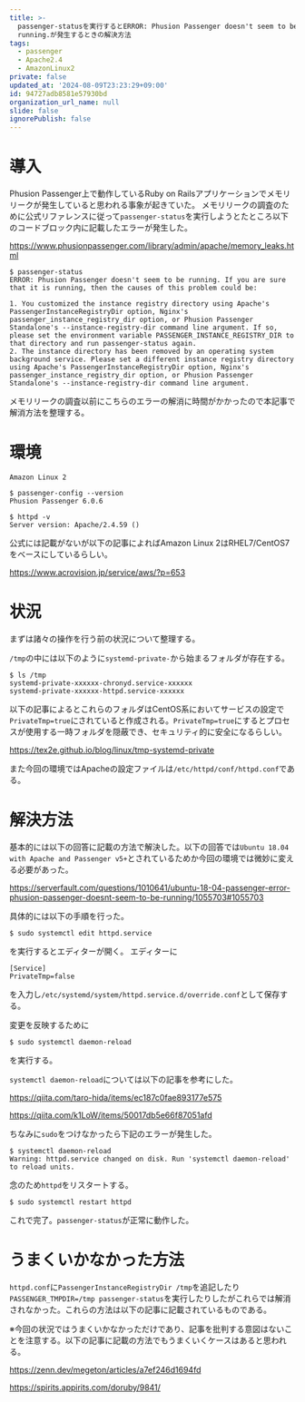 ```yaml
---
title: >-
  passenger-statusを実行するとERROR: Phusion Passenger doesn't seem to be
  running.が発生するときの解決方法
tags:
  - passenger
  - Apache2.4
  - AmazonLinux2
private: false
updated_at: '2024-08-09T23:23:29+09:00'
id: 94727adb8581e57930bd
organization_url_name: null
slide: false
ignorePublish: false
---
```

# 導入

Phusion Passenger上で動作しているRuby on Railsアプリケーションでメモリリークが発生していると思われる事象が起きていた。
メモリリークの調査のために公式リファレンスに従って`passenger-status`を実行しようとたところ以下のコードブロック内に記載したエラーが発生した。

https://www.phusionpassenger.com/library/admin/apache/memory_leaks.html

```shell
$ passenger-status
ERROR: Phusion Passenger doesn't seem to be running. If you are sure that it is running, then the causes of this problem could be:

1. You customized the instance registry directory using Apache's PassengerInstanceRegistryDir option, Nginx's passenger_instance_registry_dir option, or Phusion Passenger Standalone's --instance-registry-dir command line argument. If so, please set the environment variable PASSENGER_INSTANCE_REGISTRY_DIR to that directory and run passenger-status again.
2. The instance directory has been removed by an operating system background service. Please set a different instance registry directory using Apache's PassengerInstanceRegistryDir option, Nginx's passenger_instance_registry_dir option, or Phusion Passenger Standalone's --instance-registry-dir command line argument.
```

メモリリークの調査以前にこちらのエラーの解消に時間がかかったので本記事で解消方法を整理する。

# 環境

```shell
Amazon Linux 2

$ passenger-config --version
Phusion Passenger 6.0.6

$ httpd -v
Server version: Apache/2.4.59 ()
```
公式には記載がないが以下の記事によればAmazon Linux 2はRHEL7/CentOS7をベースにしているらしい。

https://www.acrovision.jp/service/aws/?p=653

# 状況

まずは諸々の操作を行う前の状況について整理する。

`/tmp`の中には以下のように`systemd-private-`から始まるフォルダが存在する。

```shell
$ ls /tmp
systemd-private-xxxxxx-chronyd.service-xxxxxx
systemd-private-xxxxxx-httpd.service-xxxxxx
```

以下の記事によるとこれらのフォルダはCentOS系においてサービスの設定で`PrivateTmp=true`にされていると作成される。`PrivateTmp=true`にするとプロセスが使用する一時フォルダを隠蔽でき、セキュリティ的に安全になるらしい。

https://tex2e.github.io/blog/linux/tmp-systemd-private

また今回の環境ではApacheの設定ファイルは`/etc/httpd/conf/httpd.conf`である。


# 解決方法

基本的には以下の回答に記載の方法で解決した。以下の回答では`Ubuntu 18.04 with Apache and Passenger v5+`とされているためか今回の環境では微妙に変える必要があった。

https://serverfault.com/questions/1010641/ubuntu-18-04-passenger-error-phusion-passenger-doesnt-seem-to-be-running/1055703#1055703

具体的には以下の手順を行った。

```shell
$ sudo systemctl edit httpd.service
```
を実行するとエディターが開く。
エディターに
```
[Service]
PrivateTmp=false
```
を入力し`/etc/systemd/system/httpd.service.d/override.conf`として保存する。

変更を反映するために
```shell
$ sudo systemctl daemon-reload
```
を実行する。

`systemctl daemon-reload`については以下の記事を参考にした。

https://qiita.com/taro-hida/items/ec187c0fae893177e575

https://qiita.com/k1LoW/items/50017db5e66f87051afd

ちなみに`sudo`をつけなかったら下記のエラーが発生した。
```shell
$ systemctl daemon-reload
Warning: httpd.service changed on disk. Run 'systemctl daemon-reload' to reload units.
```

念のため`httpd`をリスタートする。
```shell
$ sudo systemctl restart httpd
```
これで完了。`passenger-status`が正常に動作した。


# うまくいかなかった方法

`httpd.conf`に`PassengerInstanceRegistryDir /tmp`を追記したり`PASSENGER_TMPDIR=/tmp passenger-status`を実行したりしたがこれらでは解消されなかった。これらの方法は以下の記事に記載されているものである。

※今回の状況ではうまくいかなかっただけであり、記事を批判する意図はないことを注意する。以下の記事に記載の方法でもうまくいくケースはあると思われる。

https://zenn.dev/megeton/articles/a7ef246d1694fd

https://spirits.appirits.com/doruby/9841/
